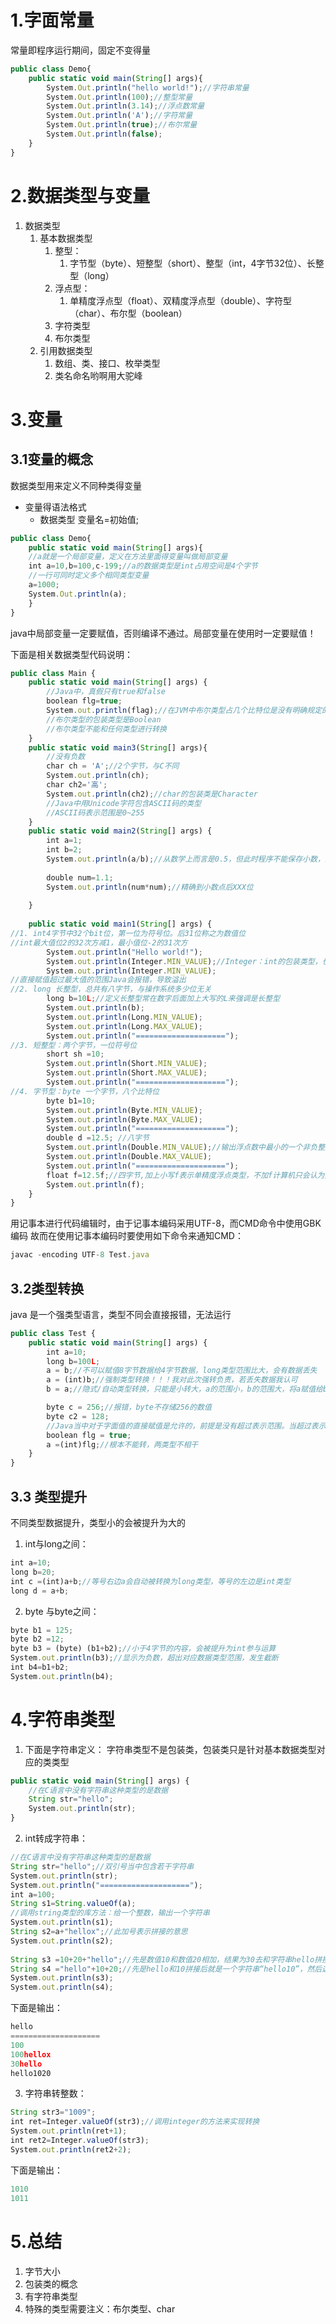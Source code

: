 # 1.字面常量
常量即程序运行期间，固定不变得量
```js
public class Demo{
	public static void main(String[] args){
		System.Out.println("hello world!");//字符串常量
		System.Out.println(100);//整型常量
		System.Out.println(3.14);//浮点数常量
		System.Out.println('A');//字符常量
		System.Out.println(true);//布尔常量
		System.Out.println(false);
	}
}
```

# 2.数据类型与变量
1. 数据类型
	1. 基本数据类型
		1. 整型：
			1. 字节型（byte）、短整型（short）、整型（int，4字节32位）、长整型（long）
		2. 浮点型：
			1. 单精度浮点型（float）、双精度浮点型（double）、字符型（char）、布尔型（boolean）
		3. 字符类型
		4. 布尔类型
	2. 引用数据类型
		1. 数组、类、接口、枚举类型
		2. 类名命名哟啊用大驼峰

# 3.变量
## 3.1变量的概念
数据类型用来定义不同种类得变量
- 变量得语法格式
	- 数据类型 变量名=初始值;
```js
public class Demo{
	public static void main(String[] args){
	//a就是一个局部变量，定义在方法里面得变量叫做局部变量
	int a=10,b=100,c-199;//a的数据类型是int占用空间是4个字节
	//一行可同时定义多个相同类型变量
	a=1000;
	System.Out.println(a);
	}
}
```
java中局部变量一定要赋值，否则编译不通过。局部变量在使用时一定要赋值！

下面是相关数据类型代码说明：
```js
public class Main {  
	public static void main(String[] args) {
		//Java中，真假只有true和false
		boolean flg=true;
		System.out.println(flag);//在JVM中布尔类型占几个比特位是没有明确规定的
		//布尔类型的包装类型是Boolean
		//布尔类型不能和任何类型进行转换
	}
	public static void main3(String[] args){  
	    //没有负数  
	    char ch = 'A';//2个字节，与C不同  
	    System.out.println(ch);  
	    char ch2='高';  
	    System.out.println(ch2);//char的包装类是Character
	    //Java中用Unicode字符包含ASCII码的类型
	    //ASCII码表示范围是0~255
	}
    public static void main2(String[] args) {  
        int a=1;  
        int b=2;  
        System.out.println(a/b);//从数学上而言是0.5，但此时程序不能保存小数，只会去保存整数部分，也就是运行出来的0.
  
        double num=1.1;  
        System.out.println(num*num);//精确到小数点后XXX位  
  
    }  
  
    public static void main1(String[] args) {  
//1. int4字节中32个bit位，第一位为符号位。后31位称之为数值位
//int最大值位2的32次方减1，最小值位-2的31次方
        System.out.println("Hello world!");  
        System.out.println(Integer.MIN_VALUE);//Integer：int的包装类型，也就是int的plus版本
        System.out.println(Integer.MIN_VALUE);  
//直接赋值超过最大值的范围Java会报错，导致溢出
//2. long 长整型，总共有八字节，与操作系统多少位无关
        long b=10L;//定义长整型常在数字后面加上大写的L来强调是长整型  
        System.out.println(b);  
        System.out.println(Long.MIN_VALUE);  
        System.out.println(Long.MAX_VALUE);  
        System.out.println("====================");
//3. 短整型：两个字节，一位符号位  
        short sh =10;  
        System.out.println(Short.MIN_VALUE);  
        System.out.println(Short.MAX_VALUE);  
        System.out.println("====================");
//4. 字节型：byte 一个字节，八个比特位  
        byte b1=10;  
        System.out.println(Byte.MIN_VALUE);  
        System.out.println(Byte.MAX_VALUE);  
        System.out.println("====================");  
        double d =12.5; //八字节  
        System.out.println(Double.MIN_VALUE);//输出浮点数中最小的一个非负整数  
        System.out.println(Double.MAX_VALUE);  
        System.out.println("====================");  
        float f=12.5f;//四字节,加上小写f表示单精度浮点类型，不加f计算机只会认为是double  
        System.out.println(f);  
    }  
}
```

用记事本进行代码编辑时，由于记事本编码采用UTF-8，而CMD命令中使用GBK编码
故而在使用记事本编码时要使用如下命令来通知CMD：
```js
javac -encoding UTF-8 Test.java
```

## 3.2类型转换
java 是一个强类型语言，类型不同会直接报错，无法运行
```js
public class Test {
	public static void main(String[] args) {
		int a=10;
		long b=100L;
		a = b;//不可以赋值8字节数据给4字节数据，long类型范围比大，会有数据丢失
		a = (int)b;//强制类型转换！！！我对此次强转负责，若丢失数据我认可
		b = a;//隐式/自动类型转换，只能是小转大，a的范围小，b的范围大，将a赋值给b，编译器自动将a提升位long类型，然后赋值

		byte c = 256;//报错，byte不存储256的数值
		byte c2 = 128;
		//Java当中对于字面值的直接赋值是允许的，前提是没有超过表示范围。当超过表示范围之后就会检查
		boolean flg = true;
		a =(int)flg;//根本不能转，两类型不相干
	}
}
```

## 3.3 类型提升
不同类型数据提升，类型小的会被提升为大的
1. int与long之间：
```js
int a=10;
long b=20;
int c =(int)a+b;//等号右边a会自动被转换为long类型，等号的左边是int类型
long d = a+b;
```
2. byte 与byte之间：
```js
byte b1 = 125;  
byte b2 =12;  
byte b3 = (byte) (b1+b2);//小于4字节的内容，会被提升为int参与运算  
System.out.println(b3);//显示为负数，超出对应数据类型范围，发生截断  
int b4=b1+b2;  
System.out.println(b4);
```

# 4.字符串类型
1. 下面是字符串定义：
字符串类型不是包装类，包装类只是针对基本数据类型对应的类类型
```js
public static void main(String[] args) {  
    //在C语言中没有字符串这种类型的是数据  
    String str="hello";  
    System.out.println(str);  
}
```
2. int转成字符串：
```js
//在C语言中没有字符串这种类型的是数据  
String str="hello";//双引号当中包含若干字符串  
System.out.println(str);  
System.out.println("====================");  
int a=100;  
String s1=String.valueOf(a);  
//调用string类型的库方法：给一个整数，输出一个字符串  
System.out.println(s1);  
String s2=a+"hellox";//此加号表示拼接的意思  
System.out.println(s2);  
  
String s3 =10+20+"hello";//先是数值10和数值20相加，结果为30去和字符串hello拼接  
String s4 ="hello"+10+20;//先是hello和10拼接后就是一个字符串“hello10”，然后这个字符去和20拼接  
System.out.println(s3);  
System.out.println(s4);
```
下面是输出：
```js
hello
====================
100
100hellox
30hello
hello1020
```
3. 字符串转整数：
```js
String str3="1009";  
int ret=Integer.valueOf(str3);//调用integer的方法来实现转换  
System.out.println(ret+1);  
int ret2=Integer.valueOf(str3);  
System.out.println(ret2+2);
```
下面是输出：
```js
1010
1011
```

# 5.总结
1. 字节大小
2. 包装类的概念
3. 有字符串类型
4. 特殊的类型需要注义：布尔类型、char
